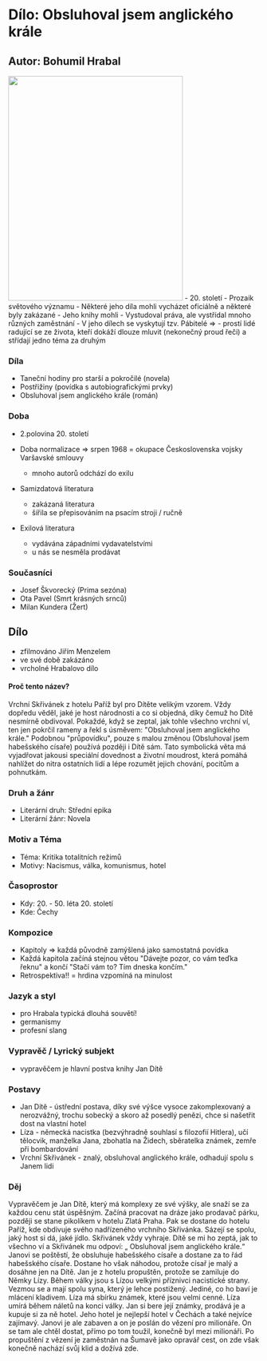 # Dílo: Obsluhoval jsem anglického krále
## Autor: Bohumil Hrabal

<img src=https://github.com/marvalkrystof/Jecna-Maturita-2023/assets/84131825/65b5478f-591c-4cf2-b214-988c4d63ea8e width=350px height=450px>
- 20. století
- Prozaik světového významu
- Některé jeho díla mohli vycházet oficiálně a některé byly zakázané
- Jeho knihy mohli
- Vystudoval práva, ale vystřídal mnoho různých zaměstnání
- V jeho dílech se vyskytují tzv. Pábitelé =>
  - prostí lidé radující se ze života, kteří dokáží dlouze mluvit (nekonečný proud řeči) a střídají jedno téma za druhým

### Díla
- Taneční hodiny pro starší a pokročilé (novela)
- Postřižiny (povídka s autobiografickými prvky)
- Obsluhoval jsem anglického krále (román)
### Doba 
- 2.polovina 20. století
- Doba normalizace => srpen 1968 = okupace Československa vojsky Varšavské smlouvy 
   - mnoho autorů odchází do exilu

- Samizdatová literatura
  - zakázaná literatura
  - šířila se přepisováním na psacím stroji / ručně
- Exilová literatura
  - vydávána západními vydavatelstvími
  - u nás se nesměla prodávat  
### Současníci
- Josef Škvorecký (Prima sezóna)
- Ota Pavel (Smrt krásných srnců)
- Milan Kundera (Žert)


## Dílo
- zfilmováno Jiřím Menzelem
- ve své době zakázáno
- vrcholné Hrabalovo dílo

#### Proč tento název?
Vrchní Skřivánek z hotelu Paříž byl pro Dítěte velikým vzorem. Vždy dopředu věděl, jaké je host národnosti a co si objedná, díky čemuž ho Dítě nesmírně obdivoval. Pokaždé, když se zeptal, jak tohle všechno vrchní ví, ten jen pokrčil rameny a řekl s úsměvem: "Obsluhoval jsem anglického krále." Podobnou "průpovídku", pouze s malou změnou (Obsluhoval jsem habešského císaře) používá později i Dítě sám. Tato symbolická věta má vyjadřovat jakousi speciální dovednost a životní moudrost, která pomáhá nahlížet do nitra ostatních lidí a lépe rozumět jejich chování, pocitům a pohnutkám.

### Druh a žánr
- Literární druh: Střední epika
- Literární žánr: Novela
### Motiv a Téma
- Téma: Kritika totalitních režimů
- Motivy: Nacismus, válka, komunismus, hotel
### Časoprostor
- Kdy: 20. - 50. léta 20. století
- Kde: Čechy
### Kompozice
- Kapitoly => každá původně zamýšlená jako samostatná povídka
- Každá kapitola začíná stejnou větou "Dávejte pozor, co vám teďka řeknu" a končí "Stačí vám to? Tím dneska končím." 
- Retrospektiva!! = hrdina vzpomíná na minulost
### Jazyk a styl
- pro Hrabala typická dlouhá souvětí!
- germanismy
- profesní slang
### Vypravěč / Lyrický subjekt
- vypravěčem je hlavní postva knihy Jan Dítě
### Postavy
- Jan Dítě - ústřední postava, díky své výšce vysoce zakomplexovaný a nerozvážný, trochu sobecký a skoro až posedlý penězi, chce si našetřit dost na vlastní hotel
- Líza - německá nacistka (bezvýhradně souhlasí s filozofií Hitlera), učí tělocvik, manželka Jana, zbohatla na Židech, sběratelka známek, zemře při bombardování
- Vrchní Skřivánek - znalý, obsluhoval anglického krále, odhadují spolu s Janem lidi
### Děj
Vypravěčem je Jan Dítě, který má komplexy ze své výšky, ale snaží se za každou cenu stát úspěšným. Začíná pracovat na dráze jako prodavač párku, později se stane pikolíkem v hotelu Zlatá Praha. Pak se dostane do hotelu Paříž, kde obdivuje svého nadřízeného vrchního Skřivánka. Sázejí se spolu, jaký host si dá, jaké jídlo. Skřivánek vždy vyhraje. Dítě se mi ho zeptá, jak to všechno ví a Skřivánek mu odpoví: „ Obsluhoval jsem anglického krále.“ Janovi se poštěstí, že obsluhuje habešského císaře a dostane za to řád habešského císaře. Dostane ho však náhodou, protože císař je malý a dosáhne jen na Dítě. Jan je z hotelu propuštěn, protože se zamiluje do Němky Lízy. Během války jsou s Lízou velkými příznivci nacistické strany. Vezmou se a mají spolu syna, který je lehce postižený. Jediné, co ho baví je mlácení kladivem. Líza má sbírku známek, které jsou velmi cenné. Líza umírá během náletů na konci války. Jan si bere její známky, prodává je a kupuje si za ně hotel. Jeho hotel je nejlepší hotel v Čechách a také nejvíce zajímavý. Janovi je ale zabaven a on je poslán do vězení pro milionáře. On se tam ale chtěl dostat, přímo po tom toužil, konečně byl mezi milionáři. Po propuštění z vězení je zaměstnán na Šumavě jako opravář cest, on zde však konečně nachází svůj klid a dožívá zde.
